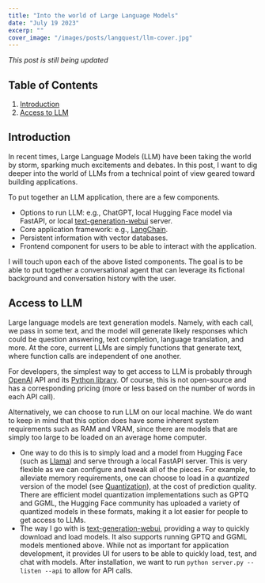 ```yaml
---
title: "Into the world of Large Language Models"
date: "July 19 2023"
excerp: ""
cover_image: "/images/posts/langquest/llm-cover.jpg"
---
```


_*This post is still being updated*_

## Table of Contents
1. [Introduction](#introduction)
2. [Access to LLM](#llm)

## Introduction <a name="introduction"></a>
In recent times, Large Language Models (LLM) have been taking the world by storm, sparking much excitements and debates. In this post, I want to dig deeper into the world of LLMs from a technical point of view geared toward building applications.

To put together an LLM application, there are a few components.
- Options to run LLM: e.g., ChatGPT, local Hugging Face model via FastAPI, or local [text-generation-webui](https://github.com/oobabooga/text-generation-webui) server.
- Core application framework: e.g., [LangChain](https://github.com/hwchase17/langchain).
- Persistent information with vector databases.
- Frontend component for users to be able to interact with the application.

I will touch upon each of the above listed components. The goal is to be able to put together a conversational agent that can leverage its fictional background and conversation history with the user.

## Access to LLM <a name="llm"></a>
Large language models are text generation models. Namely, with each call, we pass in some text, and the model will generate likely responses which could be question answering, text completion, language translation, and more. At the core, current LLMs are simply functions that generate text, where function calls are independent of one another. 

For developers, the simplest way to get access to LLM is probably through [OpenAI](https://platform.openai.com/) API and its [Python library](https://github.com/openai/openai-python). Of course, this is not open-source and has a corresponding pricing (more or less based on the number of words in each API call).

Alternatively, we can choose to run LLM on our local machine. We do want to keep in mind that this option does have some inherent system requirements such as RAM and VRAM, since there are models that are simply too large to be loaded on an average home computer.
- One way to do this is to simply load and a model from Hugging Face (such as [Llama](https://huggingface.co/docs/transformers/main/en/model_doc/llama)) and serve through a local FastAPI server. This is very flexible as we can configure and tweak all of the pieces. For example, to alleviate memory requirements, one can choose to load in a *quantized* version of the model (see [Quantization](https://huggingface.co/docs/transformers/main/main_classes/quantization)), at the cost of prediction quality. There are efficient model quantization implementations such as GPTQ and GGML, the Hugging Face community has uploaded a variety of quantized models in these formats, making it a lot easier for people to get access to LLMs.
- The way I go with is [text-generation-webui](https://github.com/oobabooga/text-generation-webui), providing a way to quickly download and load models. It also supports running GPTQ and GGML models mentioned above. While not as important for application development, it provides UI for users to be able to quickly load, test, and chat with models. After installation, we want to run `python server.py --listen --api` to allow for API calls.